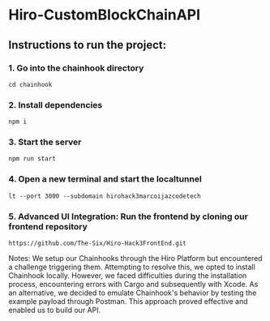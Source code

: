 # Hiro-CustomBlockChainAPI 

## Instructions to run the project:

### 1. Go into the chainhook directory

`cd chainhook`

### 2. Install dependencies

`npm i`

### 3. Start the server

`npm run start`

### 4. Open a new terminal and start the localtunnel

`lt --port 3000 --subdomain hirohack3marcoijazcodetech`

### 5. Advanced UI Integration: Run the frontend by cloning our frontend repository

`https://github.com/The-Six/Hiro-Hack3FrontEnd.git`


Notes: We setup our Chainhooks through the Hiro Platform but encountered a challenge triggering them. Attempting to resolve this, we opted to install Chainhook locally. However, we faced difficulties during the installation process, encountering errors with Cargo and subsequently with Xcode. As an alternative, we decided to emulate Chainhook's behavior by testing the example payload through Postman. This approach proved effective and enabled us to build our API. 
